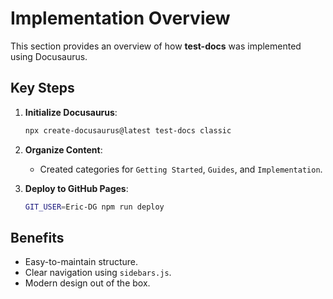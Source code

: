 # Implementation Overview

This section provides an overview of how **test-docs** was implemented using Docusaurus.

## Key Steps
1. **Initialize Docusaurus**:
   ```bash
   npx create-docusaurus@latest test-docs classic
   ```

2. **Organize Content**:
   - Created categories for `Getting Started`, `Guides`, and `Implementation`.

3. **Deploy to GitHub Pages**:
   ```bash
   GIT_USER=Eric-DG npm run deploy
   ```

## Benefits
- Easy-to-maintain structure.
- Clear navigation using `sidebars.js`.
- Modern design out of the box.
